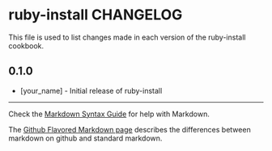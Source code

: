 # ruby-install CHANGELOG

This file is used to list changes made in each version of the ruby-install cookbook.

## 0.1.0
- [your_name] - Initial release of ruby-install

- - -
Check the [Markdown Syntax Guide](http://daringfireball.net/projects/markdown/syntax) for help with Markdown.

The [Github Flavored Markdown page](http://github.github.com/github-flavored-markdown/) describes the differences between markdown on github and standard markdown.
